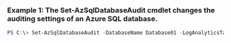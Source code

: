 ### Example 1: The Set-AzSqlDatabaseAudit cmdlet changes the auditing settings of an Azure SQL database.
```powershell
PS C:\> Set-AzSqlDatabaseAudit -DatabaseName Database01 -LogAnalyticsTargetState Enabled -ResourceGroupName ResourceGroup01 -ServerName Server01 -WorkspaceResourceId /subscriptions/00000000-0000-0000-0000-000000000000/resourceGroups/insights-integration/providers/Microsoft.OperationalInsights/workspaces/viruela2
```

